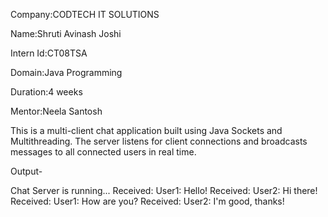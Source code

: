 Company:CODTECH IT SOLUTIONS

Name:Shruti Avinash Joshi

Intern Id:CT08TSA

Domain:Java Programming

Duration:4 weeks

Mentor:Neela Santosh

This is a multi-client chat application built using Java Sockets and Multithreading. The server listens for client connections and broadcasts messages to all connected users in real time.

Output-

Chat Server is running...
Received: User1: Hello!
Received: User2: Hi there!
Received: User1: How are you?
Received: User2: I'm good, thanks!
